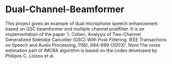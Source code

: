 # Dual-Channel-Beamformer
This project gives an example of dual microphone speech enhancement based on GSC beamformer and multiple channel postfilter. It is an implementation of the paper 'I. Cohen, Analysis of Two-Channel Generalized Sidelobe Canceller (GSC) With Post-Filtering. IEEE Transactions on Speech and Audio Processing, 11(6), 684-699 (2003)'.
Note:The noise estimation part of IMCRA algorithm is based on the codes developed by Philipos C. Loizou et al.
